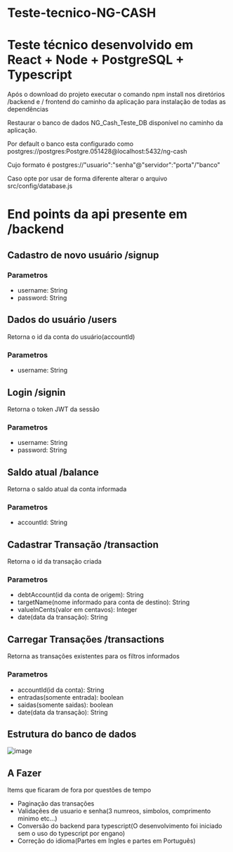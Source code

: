 # Teste-tecnico-NG-CASH

# Teste técnico desenvolvido em React + Node + PostgreSQL + Typescript

Após o download do projeto executar o comando npm install nos diretórios /backend e / frontend do caminho da aplicação para instalação de todas as dependências

Restaurar o banco de dados NG_Cash_Teste_DB disponível no caminho da aplicação.

Por default o banco esta configurado como postgres://postgres:Postgre.051428@localhost:5432/ng-cash

Cujo formato é postgres://"usuario":"senha"@"servidor":"porta"/"banco"

Caso opte por usar de forma diferente alterar o arquivo src/config/database.js

# End points da api presente em /backend

## Cadastro de novo usuário /signup 

### Parametros 

* username: String
* password: String

## Dados do usuário /users 
Retorna o id da conta do usuário(accountId)

### Parametros 

* username: String

## Login /signin 
Retorna o token JWT da sessão

### Parametros 

* username: String
* password: String

## Saldo atual /balance 
Retorna o saldo atual da conta informada

### Parametros 

* accountId: String


## Cadastrar Transação /transaction 
Retorna o id da transação criada

### Parametros 

* debtAccount(id da conta de origem): String
* targetName(nome informado para conta de destino): String
* valueInCents(valor em centavos): Integer
* date(data da transação): String

## Carregar Transações /transactions 
Retorna as transações existentes para os filtros informados

### Parametros 

* accountId(id da conta): String
* entradas(somente entrada): boolean
* saidas(somente saidas): boolean
* date(data da transação): String

## Estrutura do banco de dados


![image](https://user-images.githubusercontent.com/46696558/202862966-7fc3237e-8bf0-494b-ad4e-a6b0e6907e90.png)



## A Fazer
Items que ficaram de fora por questões de tempo

* Paginação das transações
* Validaçêes de usuario e senha(3 numreos, simbolos, comprimento minimo etc...)
* Conversão do backend para typescript(O desenvolvimento foi iniciado sem o uso do typescript por engano)
* Correção do idioma(Partes em Ingles e partes em Português)



